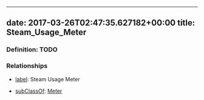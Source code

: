 
---
date: 2017-03-26T02:47:35.627182+00:00
title: Steam_Usage_Meter
---
### Definition: TODO

### Relationships

* [label](http://www.w3.org/2000/01/rdf-schema#label): Steam Usage Meter

* [subClassOf](http://www.w3.org/2000/01/rdf-schema#subClassOf): [Meter](https://brickschema.org/schema/1.0/Brick#Meter)
